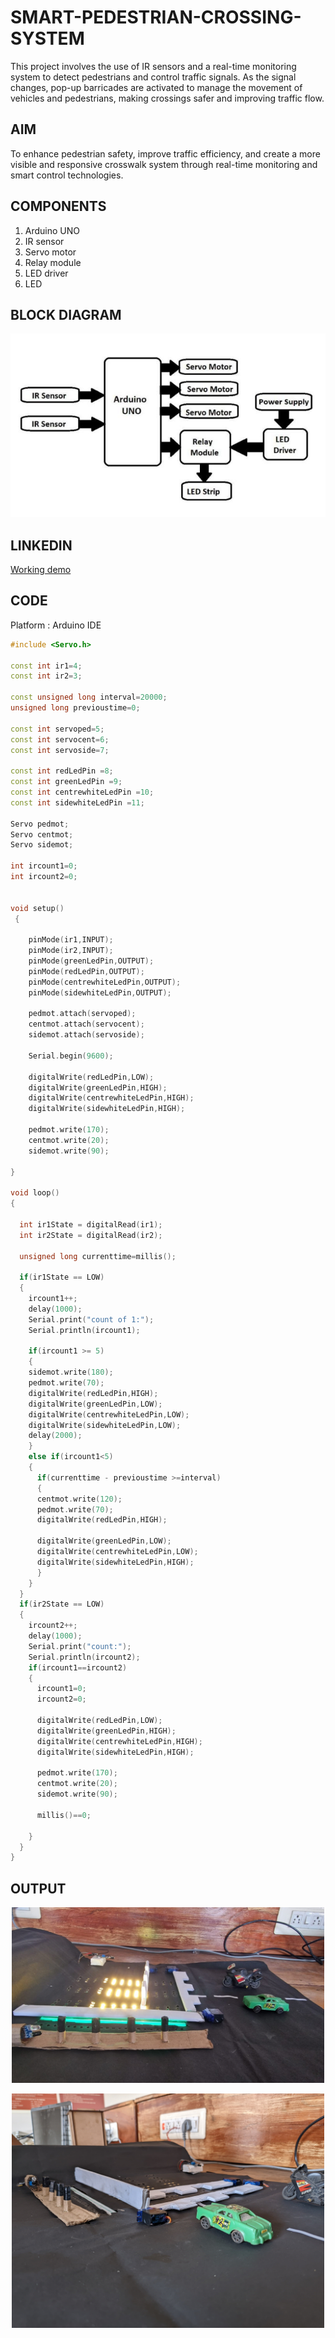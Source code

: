 # **SMART-PEDESTRIAN-CROSSING-SYSTEM**
This project involves the use of IR sensors and a real-time monitoring system to detect pedestrians and control traffic signals. As the signal changes, pop-up barricades are activated to manage the movement of vehicles and pedestrians, making crossings safer and improving traffic flow.
## AIM
To enhance pedestrian safety, improve traffic efficiency, and create a more visible and responsive crosswalk system through real-time monitoring and smart control technologies.
## COMPONENTS
1. Arduino UNO
2. IR sensor
3. Servo motor
4. Relay module
5. LED driver
6. LED
## BLOCK DIAGRAM

![blockdiagram](https://github.com/EmildaBabu/pedestrian-crossing-system/blob/76f119826ea9ddd5493840dd3e08ced00e4e9d4c/blockdiagram.JPG)

## LINKEDIN
[Working demo](https://www.linkedin.com/posts/emildababu_smart-pedestrian-crossing-the-smart-pedestrian-activity-7294728905268080642-HXuT?utm_source=share&utm_medium=member_android&rcm=ACoAAESb094BLLgjC4CNOMXZxE2eOt9Lr_BX71E)

## CODE
Platform : Arduino IDE

```cpp
#include <Servo.h>

const int ir1=4;
const int ir2=3;

const unsigned long interval=20000;
unsigned long previoustime=0;

const int servoped=5;
const int servocent=6;
const int servoside=7;

const int redLedPin =8;
const int greenLedPin =9;
const int centrewhiteLedPin =10;
const int sidewhiteLedPin =11;

Servo pedmot;
Servo centmot;
Servo sidemot;

int ircount1=0;
int ircount2=0;


void setup()
 {
 
    pinMode(ir1,INPUT);
    pinMode(ir2,INPUT);
    pinMode(greenLedPin,OUTPUT);
    pinMode(redLedPin,OUTPUT);
    pinMode(centrewhiteLedPin,OUTPUT);
    pinMode(sidewhiteLedPin,OUTPUT);

    pedmot.attach(servoped);
    centmot.attach(servocent);
    sidemot.attach(servoside);

    Serial.begin(9600);

    digitalWrite(redLedPin,LOW);
    digitalWrite(greenLedPin,HIGH);
    digitalWrite(centrewhiteLedPin,HIGH);
    digitalWrite(sidewhiteLedPin,HIGH);

    pedmot.write(170);
    centmot.write(20);
    sidemot.write(90);

}

void loop()
{

  int ir1State = digitalRead(ir1);
  int ir2State = digitalRead(ir2);

  unsigned long currenttime=millis();

  if(ir1State == LOW)
  {
    ircount1++;
    delay(1000);
    Serial.print("count of 1:");
    Serial.println(ircount1);

    if(ircount1 >= 5)
    {
    sidemot.write(180);
    pedmot.write(70);
    digitalWrite(redLedPin,HIGH);
    digitalWrite(greenLedPin,LOW);
    digitalWrite(centrewhiteLedPin,LOW);
    digitalWrite(sidewhiteLedPin,LOW);
    delay(2000);
    }
    else if(ircount1<5)
    {
      if(currenttime - previoustime >=interval)
      {
      centmot.write(120);
      pedmot.write(70);
      digitalWrite(redLedPin,HIGH);

      digitalWrite(greenLedPin,LOW);
      digitalWrite(centrewhiteLedPin,LOW);
      digitalWrite(sidewhiteLedPin,HIGH);
      }
    }
  }
  if(ir2State == LOW)
  {
    ircount2++;
    delay(1000);
    Serial.print("count:");
    Serial.println(ircount2);
    if(ircount1==ircount2)
    {
      ircount1=0;
      ircount2=0;

      digitalWrite(redLedPin,LOW);
      digitalWrite(greenLedPin,HIGH);
      digitalWrite(centrewhiteLedPin,HIGH);
      digitalWrite(sidewhiteLedPin,HIGH);

      pedmot.write(170);
      centmot.write(20);
      sidemot.write(90);

      millis()==0;

    }
  }
}
```
## OUTPUT
<p align="center">
  <img src="https://github.com/EmildaBabu/pedestrian-crossing-system/blob/151d5abf16db7db661b0e526b48675c8b2358be2/During%20Normal%20time.jpg?raw=true" alt="Image 1" width="500"/>
</p>

<p align="center">
  <img src="https://github.com/EmildaBabu/pedestrian-crossing-system/blob/3eb349cc3908085e6c0353d9c35bfa6edf4ed7e5/when%20the%20vehicles%20passing.jpg?raw=true" alt="Image 2" width="500"/>
</p>
